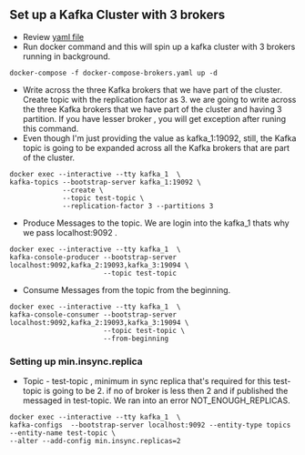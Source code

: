 ## Set up a Kafka Cluster with 3 brokers

- Review [yaml file ](docker-compose-brokers.yaml)
- Run docker command and this will spin up a kafka cluster with 3 brokers running in background.
```
docker-compose -f docker-compose-brokers.yaml up -d 
```
- Write across the three Kafka brokers that we have part of the cluster. Create topic with the replication factor as 3. we are going to write across the three Kafka brokers that we have part of the cluster and having 3 partition. If you have lesser broker , you will get exception after runing this command.
- Even though I'm just providing the value as kafka_1:19092,  still, the Kafka topic is going to be expanded across all the Kafka brokers that are part of the cluster. 
```
docker exec --interactive --tty kafka_1  \
kafka-topics --bootstrap-server kafka_1:19092 \
             --create \
             --topic test-topic \
             --replication-factor 3 --partitions 3
```
- Produce Messages to the topic. We are login into the kafka_1 thats why we pass localhost:9092 . 
```
docker exec --interactive --tty kafka_1  \
kafka-console-producer --bootstrap-server localhost:9092,kafka_2:19093,kafka_3:19094 \
                       --topic test-topic
```
- Consume Messages from the topic from the beginning.
```
docker exec --interactive --tty kafka_1  \
kafka-console-consumer --bootstrap-server localhost:9092,kafka_2:19093,kafka_3:19094 \
                       --topic test-topic \
                       --from-beginning
```

### Setting up min.insync.replica

- Topic - test-topic , minimum in sync replica that's required for this test-topic is going to be 2. if no of broker is less then 2 and if published the messaged in test-topic. We ran into an error NOT_ENOUGH_REPLICAS.

```
docker exec --interactive --tty kafka_1  \
kafka-configs  --bootstrap-server localhost:9092 --entity-type topics --entity-name test-topic \
--alter --add-config min.insync.replicas=2
```
